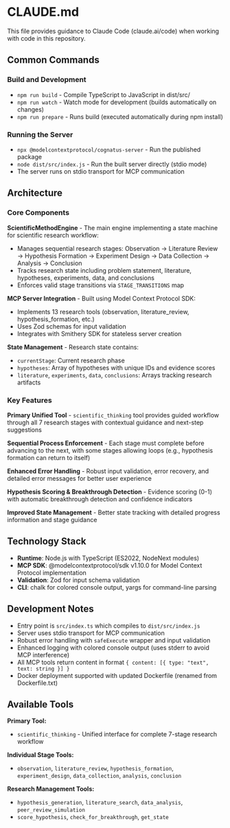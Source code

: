 # CLAUDE.md

This file provides guidance to Claude Code (claude.ai/code) when working with code in this repository.

## Common Commands

### Build and Development
- `npm run build` - Compile TypeScript to JavaScript in dist/src/
- `npm run watch` - Watch mode for development (builds automatically on changes)
- `npm run prepare` - Runs build (executed automatically during npm install)

### Running the Server
- `npx @modelcontextprotocol/cognatus-server` - Run the published package
- `node dist/src/index.js` - Run the built server directly (stdio mode)
- The server runs on stdio transport for MCP communication

## Architecture

### Core Components

**ScientificMethodEngine** - The main engine implementing a state machine for scientific research workflow:
- Manages sequential research stages: Observation → Literature Review → Hypothesis Formation → Experiment Design → Data Collection → Analysis → Conclusion
- Tracks research state including problem statement, literature, hypotheses, experiments, data, and conclusions
- Enforces valid stage transitions via `STAGE_TRANSITIONS` map

**MCP Server Integration** - Built using Model Context Protocol SDK:
- Implements 13 research tools (observation, literature_review, hypothesis_formation, etc.)
- Uses Zod schemas for input validation
- Integrates with Smithery SDK for stateless server creation

**State Management** - Research state contains:
- `currentStage`: Current research phase
- `hypotheses`: Array of hypotheses with unique IDs and evidence scores
- `literature`, `experiments`, `data`, `conclusions`: Arrays tracking research artifacts

### Key Features

**Primary Unified Tool** - `scientific_thinking` tool provides guided workflow through all 7 research stages with contextual guidance and next-step suggestions

**Sequential Process Enforcement** - Each stage must complete before advancing to the next, with some stages allowing loops (e.g., hypothesis formation can return to itself)

**Enhanced Error Handling** - Robust input validation, error recovery, and detailed error messages for better user experience

**Hypothesis Scoring & Breakthrough Detection** - Evidence scoring (0-1) with automatic breakthrough detection and confidence indicators

**Improved State Management** - Better state tracking with detailed progress information and stage guidance

## Technology Stack

- **Runtime**: Node.js with TypeScript (ES2022, NodeNext modules)
- **MCP SDK**: @modelcontextprotocol/sdk v1.10.0 for Model Context Protocol implementation
- **Validation**: Zod for input schema validation
- **CLI**: chalk for colored console output, yargs for command-line parsing

## Development Notes

- Entry point is `src/index.ts` which compiles to `dist/src/index.js`
- Server uses stdio transport for MCP communication
- Robust error handling with `safeExecute` wrapper and input validation
- Enhanced logging with colored console output (uses stderr to avoid MCP interference)
- All MCP tools return content in format `{ content: [{ type: "text", text: string }] }`
- Docker deployment supported with updated Dockerfile (renamed from Dockerfile.txt)

## Available Tools

**Primary Tool:**
- `scientific_thinking` - Unified interface for complete 7-stage research workflow

**Individual Stage Tools:**
- `observation`, `literature_review`, `hypothesis_formation`, `experiment_design`, `data_collection`, `analysis`, `conclusion`

**Research Management Tools:**
- `hypothesis_generation`, `literature_search`, `data_analysis`, `peer_review_simulation`
- `score_hypothesis`, `check_for_breakthrough`, `get_state`
